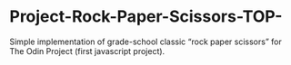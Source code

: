 # Project-Rock-Paper-Scissors-TOP-
Simple implementation of grade-school classic “rock paper scissors” for The Odin Project (first javascript project).

